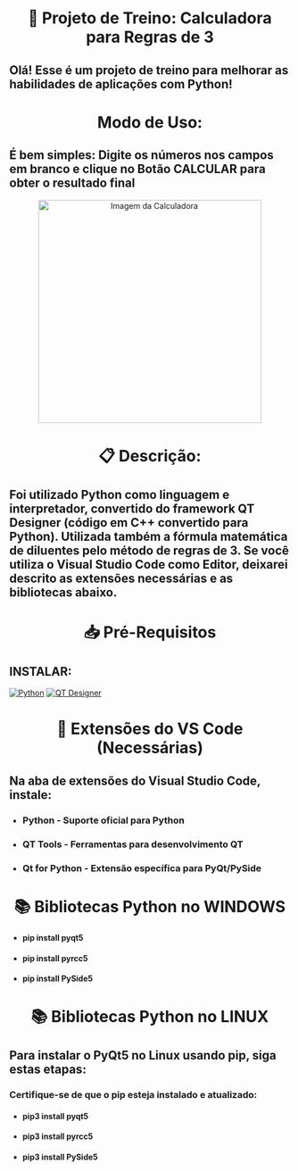<div align="center">
  <h1>🧮 Projeto de Treino: Calculadora para Regras de 3</h1>
</div>

<div align="left">
  <h2>Olá! Esse é um projeto de treino para melhorar as habilidades de aplicações com Python!</h2>
</div>

<div align="center">
  <h1>Modo de Uso:</h1>
</div>

<div align="left">
  <h2>É bem simples: Digite os números nos campos em branco e clique no Botão CALCULAR para obter o resultado final</h2>
</div>

<div align="center">
  <img src="https://github.com/user-attachments/assets/2f8ef690-2c40-458b-9711-2099dc521548" alt="Imagem da Calculadora" width="400">
</div>

<div align="center">
  <h1>📋 Descrição:</h1>
</div>

<div align="left">
  <h2>Foi utilizado Python como linguagem e interpretador, convertido do framework QT Designer (código em C++ convertido para Python). Utilizada também a fórmula matemática de diluentes pelo método de regras de 3. Se você utiliza o Visual Studio Code como Editor, deixarei descrito as extensões necessárias e as bibliotecas abaixo.</h2>
</div>

<div align="center">
  <h1>📥 Pré-Requisitos</h1>
</div>

<div align="left">
  <h2>INSTALAR:</h2>
  
  [![Python](https://img.shields.io/badge/Download-Python-3776AB?logo=python&logoColor=white)](https://www.python.org/)
  [![QT Designer](https://img.shields.io/badge/Download-QT_Designer-41CD52?logo=qt&logoColor=white)](https://build-system.fman.io/)
</div>

<div align="center">
  <h1>🔧 Extensões do VS Code (Necessárias)</h1>
</div>

<div align="left">
  <h2>Na aba de extensões do Visual Studio Code, instale:</h2>
  
  <ul>
    <h3><li>Python - Suporte oficial para Python</li></h3>
    <h3><li>QT Tools - Ferramentas para desenvolvimento QT</li></h3>
    <h3><li>Qt for Python - Extensão específica para PyQt/PySide</li></h3>
  </ul>
</div>

<div align="center">
  <h1>📚 Bibliotecas Python no WINDOWS</h1>
</div>

<div align="left">
  <ul>
    <h4><li>pip install pyqt5</li></h4>
    <h4><li>pip install pyrcc5</li></h4>
    <h4><li>pip install PySide5</li></h4>
  </ul>
</div>

<div align="center">
  <h1>📚 Bibliotecas Python no LINUX</h1>
</div>

<div align="left">
  <h2>Para instalar o PyQt5 no Linux usando pip, siga estas etapas:</h2>
  <h3>Certifique-se de que o pip esteja instalado e atualizado:</h3>
  
  <ul>
    <h4><li>pip3 install pyqt5</li></h4>
    <h4><li>pip3 install pyrcc5</li></h4>
    <h4><li>pip3 install PySide5</li></h4>
  </ul>
</div>
